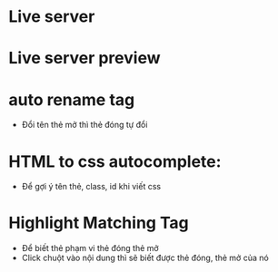 # Live server
# Live server preview
# auto rename tag
- Đổi tên thẻ mở thì thẻ đóng tự đổi
# HTML to css autocomplete:
- Để gợi ý tên thẻ, class, id khi viết css
# Highlight Matching Tag
- Để biết thẻ phạm vi thẻ đóng thẻ mở
- Click chuột vào nội dung thì sẽ biết được thẻ đóng, thẻ mở của nó